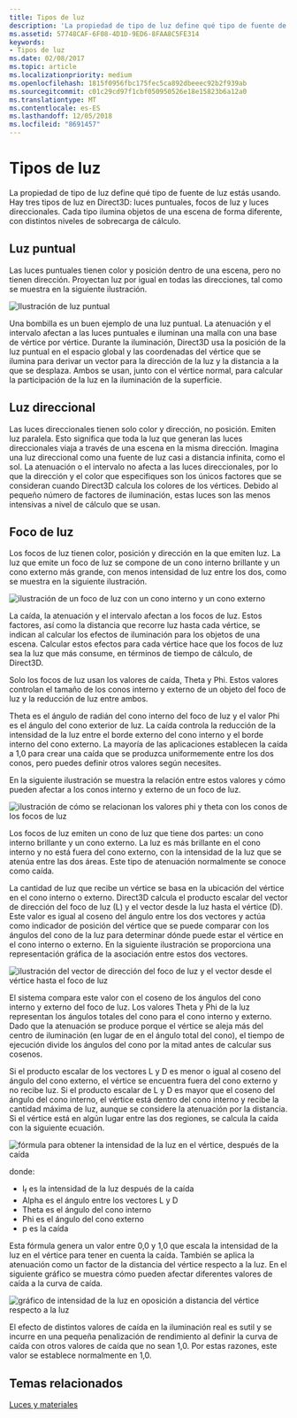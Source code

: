 ```yaml
---
title: Tipos de luz
description: 'La propiedad de tipo de luz define qué tipo de fuente de luz estás usando. Hay tres tipos de luz en Direct3D: luces puntuales, focos de luz y luces direccionales.'
ms.assetid: 57748CAF-6F08-4D1D-9ED6-8FAA8C5FE314
keywords:
- Tipos de luz
ms.date: 02/08/2017
ms.topic: article
ms.localizationpriority: medium
ms.openlocfilehash: 1815f0956fbc175fec5ca892dbeeec92b2f939ab
ms.sourcegitcommit: c01c29cd97f1cbf050950526e18e15823b6a12a0
ms.translationtype: MT
ms.contentlocale: es-ES
ms.lasthandoff: 12/05/2018
ms.locfileid: "8691457"
---
```

# <a name="light-types"></a>Tipos de luz


La propiedad de tipo de luz define qué tipo de fuente de luz estás usando. Hay tres tipos de luz en Direct3D: luces puntuales, focos de luz y luces direccionales. Cada tipo ilumina objetos de una escena de forma diferente, con distintos niveles de sobrecarga de cálculo.

## <a name="span-idpointlightspanspan-idpointlightspanspan-idpointlightspanpoint-light"></a><span id="Point_Light"></span><span id="point_light"></span><span id="POINT_LIGHT"></span>Luz puntual


Las luces puntuales tienen color y posición dentro de una escena, pero no tienen dirección. Proyectan luz por igual en todas las direcciones, tal como se muestra en la siguiente ilustración.

![Ilustración de luz puntual](images/ptlight.png)

Una bombilla es un buen ejemplo de una luz puntual. La atenuación y el intervalo afectan a las luces puntuales e iluminan una malla con una base de vértice por vértice. Durante la iluminación, Direct3D usa la posición de la luz puntual en el espacio global y las coordenadas del vértice que se ilumina para derivar un vector para la dirección de la luz y la distancia a la que se desplaza. Ambos se usan, junto con el vértice normal, para calcular la participación de la luz en la iluminación de la superficie.

## <a name="span-iddirectionallightspanspan-iddirectionallightspanspan-iddirectionallightspandirectional-light"></a><span id="Directional_Light"></span><span id="directional_light"></span><span id="DIRECTIONAL_LIGHT"></span>Luz direccional


Las luces direccionales tienen solo color y dirección, no posición. Emiten luz paralela. Esto significa que toda la luz que generan las luces direccionales viaja a través de una escena en la misma dirección. Imagina una luz direccional como una fuente de luz casi a distancia infinita, como el sol. La atenuación o el intervalo no afecta a las luces direccionales, por lo que la dirección y el color que especifiques son los únicos factores que se consideran cuando Direct3D calcula los colores de los vértices. Debido al pequeño número de factores de iluminación, estas luces son las menos intensivas a nivel de cálculo que se usan.

## <a name="span-idspotlightspanspan-idspotlightspanspan-idspotlightspanspotlight"></a><span id="SpotLight"></span><span id="spotlight"></span><span id="SPOTLIGHT"></span>Foco de luz


Los focos de luz tienen color, posición y dirección en la que emiten luz. La luz que emite un foco de luz se compone de un cono interno brillante y un cono externo más grande, con menos intensidad de luz entre los dos, como se muestra en la siguiente ilustración.

![ilustración de un foco de luz con un cono interno y un cono externo](images/spotlt.png)

La caída, la atenuación y el intervalo afectan a los focos de luz. Estos factores, así como la distancia que recorre luz hasta cada vértice, se indican al calcular los efectos de iluminación para los objetos de una escena. Calcular estos efectos para cada vértice hace que los focos de luz sea la luz que más consume, en términos de tiempo de cálculo, de Direct3D.

Solo los focos de luz usan los valores de caída, Theta y Phi. Estos valores controlan el tamaño de los conos interno y externo de un objeto del foco de luz y la reducción de luz entre ambos.

Theta es el ángulo de radián del cono interno del foco de luz y el valor Phi es el ángulo del cono exterior de luz. La caída controla la reducción de la intensidad de la luz entre el borde externo del cono interno y el borde interno del cono externo. La mayoría de las aplicaciones establecen la caída a 1,0 para crear una caída que se produzca uniformemente entre los dos conos, pero puedes definir otros valores según necesites.

En la siguiente ilustración se muestra la relación entre estos valores y cómo pueden afectar a los conos interno y externo de un foco de luz.

![ilustración de cómo se relacionan los valores phi y theta con los conos de los focos de luz](images/spotlt2.png)

Los focos de luz emiten un cono de luz que tiene dos partes: un cono interno brillante y un cono externo. La luz es más brillante en el cono interno y no está fuera del cono externo, con la intensidad de la luz que se atenúa entre las dos áreas. Este tipo de atenuación normalmente se conoce como caída.

La cantidad de luz que recibe un vértice se basa en la ubicación del vértice en el cono interno o externo. Direct3D calcula el producto escalar del vector de dirección del foco de luz (L) y el vector desde la luz hasta el vértice (D). Este valor es igual al coseno del ángulo entre los dos vectores y actúa como indicador de posición del vértice que se puede comparar con los ángulos del cono de la luz para determinar dónde puede estar el vértice en el cono interno o externo. En la siguiente ilustración se proporciona una representación gráfica de la asociación entre estos dos vectores.

![ilustración del vector de dirección del foco de luz y el vector desde el vértice hasta el foco de luz](images/spotalg1.png)

El sistema compara este valor con el coseno de los ángulos del cono interno y externo del foco de luz. Los valores Theta y Phi de la luz representan los ángulos totales del cono para el cono interno y externo. Dado que la atenuación se produce porque el vértice se aleja más del centro de iluminación (en lugar de en el ángulo total del cono), el tiempo de ejecución divide los ángulos del cono por la mitad antes de calcular sus cosenos.

Si el producto escalar de los vectores L y D es menor o igual al coseno del ángulo del cono externo, el vértice se encuentra fuera del cono externo y no recibe luz. Si el producto escalar de L y D es mayor que el coseno del ángulo del cono interno, el vértice está dentro del cono interno y recibe la cantidad máxima de luz, aunque se considere la atenuación por la distancia. Si el vértice está en algún lugar entre las dos regiones, se calcula la caída con la siguiente ecuación.

![fórmula para obtener la intensidad de la luz en el vértice, después de la caída](images/falloff.png)

donde:

-   I<sub>f</sub> es la intensidad de la luz después de la caída
-   Alpha es el ángulo entre los vectores L y D
-   Theta es el ángulo del cono interno
-   Phi es el ángulo del cono externo
-   p es la caída

Esta fórmula genera un valor entre 0,0 y 1,0 que escala la intensidad de la luz en el vértice para tener en cuenta la caída. También se aplica la atenuación como un factor de la distancia del vértice respecto a la luz. En el siguiente gráfico se muestra cómo pueden afectar diferentes valores de caída a la curva de caída.

![gráfico de intensidad de la luz en oposición a distancia del vértice respecto a la luz](images/fallgraf.png)

El efecto de distintos valores de caída en la iluminación real es sutil y se incurre en una pequeña penalización de rendimiento al definir la curva de caída con otros valores de caída que no sean 1,0. Por estas razones, este valor se establece normalmente en 1,0.

## <a name="span-idrelated-topicsspanrelated-topics"></a><span id="related-topics"></span>Temas relacionados


[Luces y materiales](lights-and-materials.md)

 

 




